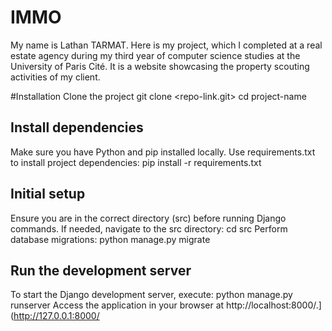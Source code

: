 # IMMO
My name is Lathan TARMAT. Here is my project, which I completed at a real estate agency during my third year of computer science studies at the University of Paris Cité. It is a website showcasing the property scouting activities of my client.

#Installation
Clone the project
git clone <repo-link.git>
cd project-name

## Install dependencies
Make sure you have Python and pip installed locally.
Use requirements.txt to install project dependencies:
pip install -r requirements.txt

## Initial setup
Ensure you are in the correct directory (src) before running Django commands. If needed, navigate to the src directory:
cd src
Perform database migrations:
python manage.py migrate

## Run the development server
To start the Django development server, execute:
python manage.py runserver
Access the application in your browser at http://localhost:8000/.](http://127.0.0.1:8000/

